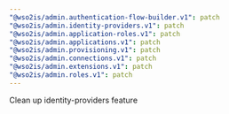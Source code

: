 ```yaml
---
"@wso2is/admin.authentication-flow-builder.v1": patch
"@wso2is/admin.identity-providers.v1": patch
"@wso2is/admin.application-roles.v1": patch
"@wso2is/admin.applications.v1": patch
"@wso2is/admin.provisioning.v1": patch
"@wso2is/admin.connections.v1": patch
"@wso2is/admin.extensions.v1": patch
"@wso2is/admin.roles.v1": patch
---
```


Clean up identity-providers feature
